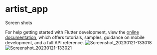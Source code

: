 # artist_app

Screen shots


For help getting started with Flutter development, view the
[online documentation](https://docs.flutter.dev/), which offers tutorials,
samples, guidance on mobile development, and a full API reference.
![Screenshot_20230121-133018](https://user-images.githubusercontent.com/72679799/213849822-9601c528-d79b-4573-94f4-cd6fc5c310f3.jpg)
![Screenshot_20230121-133021](https://user-images.githubusercontent.com/72679799/213849897-3d2b30ff-4ac8-45d4-96fb-eceabab331a2.jpg)
